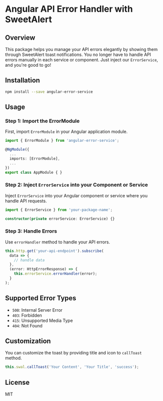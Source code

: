 # Angular API Error Handler with SweetAlert

## Overview
This package helps you manage your API errors elegantly by showing them through SweetAlert toast notifications. You no longer have to handle API errors manually in each service or component. Just inject our `ErrorService`, and you're good to go!

## Installation

```bash
npm install --save angular-error-service
```

## Usage

### Step 1: Import the ErrorModule

First, import `ErrorModule` in your Angular application module.

```typescript
import { ErrorModule } from 'angular-error-service';

@NgModule({
  ...
  imports: [ErrorModule],
  ...
})
export class AppModule { }
```

### Step 2: Inject `ErrorService` into your Component or Service

Inject `ErrorService` into your Angular component or service where you handle API requests.

```typescript
import { ErrorService } from 'your-package-name';

constructor(private errorService: ErrorService) {}
```

### Step 3: Handle Errors

Use `errorHandler` method to handle your API errors.

```typescript
this.http.get('your-api-endpoint').subscribe(
  data => {
    // handle data
  },
  (error: HttpErrorResponse) => {
    this.errorService.errorHandler(error);
  }
);
```

## Supported Error Types

- `500`: Internal Server Error
- `403`: Forbidden
- `415`: Unsupported Media Type
- `404`: Not Found

## Customization

You can customize the toast by providing title and icon to `callToast` method.

```typescript
this.swal.callToast('Your Content', 'Your Title', 'success');
```

## License

MIT
